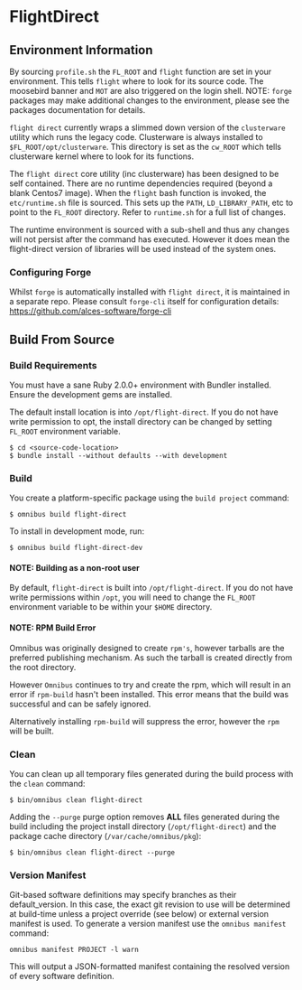 # FlightDirect
## Environment Information

By sourcing `profile.sh` the `FL_ROOT` and `flight` function are
set in your environment. This tells `flight` where to look for its source
code. The moosebird banner and `MOT` are also triggered on the login shell.
NOTE: `forge` packages may make additional changes to the environment, 
please see the packages documentation for details.

`flight direct` currently wraps a slimmed down version of the `clusterware`
utility which runs the legacy code. Clusterware is always installed to
`$FL_ROOT/opt/clusterware`. This directory is set as the
`cw_ROOT` which tells clusterware kernel where to look for its functions.

The `flight direct` core utility (inc clusterware) has been designed to be
self contained. There are no runtime dependencies required (beyond a blank
Centos7 image). When the `flight` bash function is invoked, the
`etc/runtime.sh` file is sourced. This sets up the `PATH`, `LD_LIBRARY_PATH`,
etc to point to the `FL_ROOT` directory. Refer to `runtime.sh` 
for a full list of changes.

The runtime environment is sourced with a sub-shell and thus any changes
will not persist after the command has executed. However it does mean the
flight-direct version of libraries will be used instead of the system ones.

### Configuring Forge

Whilst `forge` is automatically installed with `flight direct`, it is
maintained in a separate repo. Please consult `forge-cli` itself for
configuration details:
https://github.com/alces-software/forge-cli

## Build From Source
### Build Requirements
You must have a sane Ruby 2.0.0+ environment with Bundler installed. Ensure
the development gems are installed.

The default install location is into `/opt/flight-direct`. If you do not
have write permission to opt, the install directory can be changed by 
setting `FL_ROOT` environment variable.

```shell
$ cd <source-code-location>
$ bundle install --without defaults --with development
```
### Build

You create a platform-specific package using the `build project` command:

```shell
$ omnibus build flight-direct
```

To install in development mode, run:

```shell
$ omnibus build flight-direct-dev
```

#### NOTE: Building as a non-root user

By default, `flight-direct` is built into `/opt/flight-direct`. If you do
not have write permissions within `/opt`, you will need to change the
`FL_ROOT` environment variable to be within your `$HOME`
directory.

#### NOTE: RPM Build Error

Omnibus was originally designed to create `rpm's`, however tarballs are the
preferred publishing mechanism. As such the tarball is created directly
from the root directory.

However `Omnibus` continues to try and create the rpm, which will result in
an error if `rpm-build` hasn't been installed. This error means that the
build was successful and can be safely ignored.

Alternatively installing `rpm-build` will suppress the error, however the
`rpm` will be built.

### Clean

You can clean up all temporary files generated during the build process with
the `clean` command:

```shell
$ bin/omnibus clean flight-direct
```

Adding the `--purge` purge option removes __ALL__ files generated during the
build including the project install directory (`/opt/flight-direct`) and
the package cache directory (`/var/cache/omnibus/pkg`):

```shell
$ bin/omnibus clean flight-direct --purge
```

### Version Manifest

Git-based software definitions may specify branches as their
default_version. In this case, the exact git revision to use will be
determined at build-time unless a project override (see below) or
external version manifest is used.  To generate a version manifest use
the `omnibus manifest` command:

```
omnibus manifest PROJECT -l warn
```

This will output a JSON-formatted manifest containing the resolved
version of every software definition.

